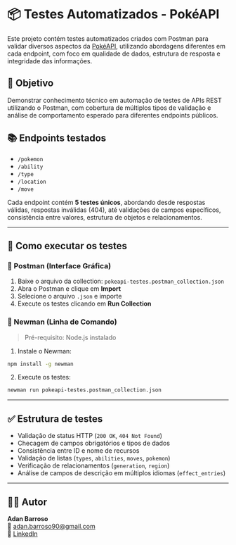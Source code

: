 # 📦 Testes Automatizados - PokéAPI

Este projeto contém testes automatizados criados com Postman para validar diversos aspectos da [PokéAPI](https://pokeapi.co), utilizando abordagens diferentes em cada endpoint, com foco em qualidade de dados, estrutura de resposta e integridade das informações.

## 🎯 Objetivo

Demonstrar conhecimento técnico em automação de testes de APIs REST utilizando o Postman, com cobertura de múltiplos tipos de validação e análise de comportamento esperado para diferentes endpoints públicos.

## 📚 Endpoints testados

- `/pokemon`
- `/ability`
- `/type`
- `/location`
- `/move`

Cada endpoint contém **5 testes únicos**, abordando desde respostas válidas, respostas inválidas (404), até validações de campos específicos, consistência entre valores, estrutura de objetos e relacionamentos.

---

## 🚀 Como executar os testes

### 🔹 Postman (Interface Gráfica)

1. Baixe o arquivo da collection: `pokeapi-testes.postman_collection.json`
2. Abra o Postman e clique em **Import**
3. Selecione o arquivo `.json` e importe
4. Execute os testes clicando em **Run Collection**

### 🔹 Newman (Linha de Comando)

> Pré-requisito: Node.js instalado

1. Instale o Newman:
```bash
npm install -g newman
```

2. Execute os testes:
```bash
newman run pokeapi-testes.postman_collection.json
```

---

## ✅ Estrutura de testes

- Validação de status HTTP (`200 OK`, `404 Not Found`)
- Checagem de campos obrigatórios e tipos de dados
- Consistência entre ID e nome de recursos
- Validação de listas (`types`, `abilities`, `moves`, `pokemon`)
- Verificação de relacionamentos (`generation`, `region`)
- Análise de campos de descrição em múltiplos idiomas (`effect_entries`)

---

## 👨‍💻 Autor

**Adan Barroso**  
📧 adan.barroso90@gmail.com  
🔗 [LinkedIn](https://www.linkedin.com)
